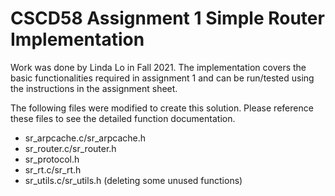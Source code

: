 # CSCD58 Assignment 1 Simple Router Implementation

Work was done by Linda Lo in Fall 2021.  The implementation covers the basic functionalities required in assignment 1 and can be run/tested using the instructions in the assignment sheet.

The following files were modified to create this solution.  Please reference these files to see the detailed function documentation.
- sr_arpcache.c/sr_arpcache.h
- sr_router.c/sr_router.h
- sr_protocol.h
- sr_rt.c/sr_rt.h
- sr_utils.c/sr_utils.h (deleting some unused functions)

